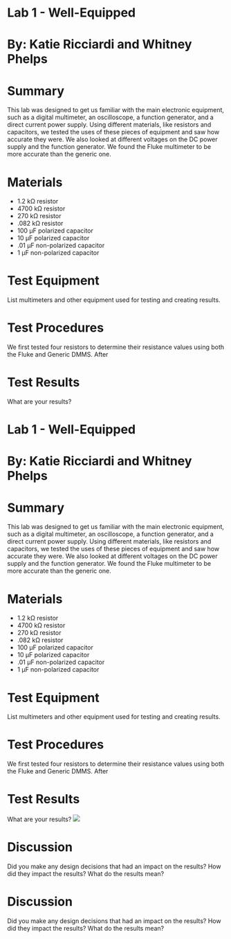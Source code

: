 # Lab 1 - Well-Equipped

# By: Katie Ricciardi and Whitney Phelps
# Summary
This lab was designed to get us familiar with the main electronic equipment, such as a digital multimeter, an oscilloscope, a function generator, and a direct current power supply. Using different materials, like resistors and capacitors, we tested the uses of these pieces of equipment and saw how accurate they were. We also looked at different voltages on the DC power supply and the function generator. We found the Fluke multimeter to be more accurate than the generic one. 
# Materials
* 1.2 kΩ resistor
* 4700 kΩ resistor
* 270 kΩ resistor
* .082 kΩ resistor
* 100 μF polarized capacitor
* 10 μF polarized capacitor
* .01 μF non-polarized capacitor
* 1 μF non-polarized capacitor 

# Test Equipment
List multimeters and other equipment used for testing and creating results.
# Test Procedures
We first tested four resistors to determine their resistance values using both the Fluke and Generic DMMS. After 
# Test Results
What are your results?
# Lab 1 - Well-Equipped

# By: Katie Ricciardi and Whitney Phelps
# Summary
This lab was designed to get us familiar with the main electronic equipment, such as a digital multimeter, an oscilloscope, a function generator, and a direct current power supply. Using different materials, like resistors and capacitors, we tested the uses of these pieces of equipment and saw how accurate they were. We also looked at different voltages on the DC power supply and the function generator. We found the Fluke multimeter to be more accurate than the generic one. 
# Materials
* 1.2 kΩ resistor
* 4700 kΩ resistor
* 270 kΩ resistor
* .082 kΩ resistor
* 100 μF polarized capacitor
* 10 μF polarized capacitor
* .01 μF non-polarized capacitor
* 1 μF non-polarized capacitor 

# Test Equipment
List multimeters and other equipment used for testing and creating results.
# Test Procedures
We first tested four resistors to determine their resistance values using both the Fluke and Generic DMMS. After 
# Test Results
What are your results?
![](https://github.com/ktricciardi/BAE305-Sp19-Lab1/ScreenShot2019-01-22at2.35.03PM.png)
# Discussion
Did you make any design decisions that had an impact on the results? How did they impact the results? What do the results mean?
# Discussion
Did you make any design decisions that had an impact on the results? How did they impact the results? What do the results mean?
